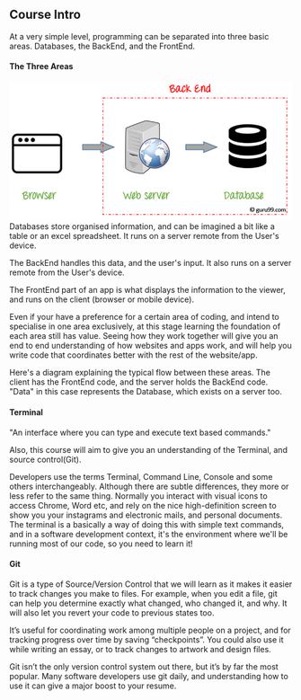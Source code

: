 ## Course Intro
At a very simple level, programming can be separated into three basic areas.
Databases, the BackEnd, and the FrontEnd.

#### The Three Areas
![](images/backEnd.png)
Databases store organised information, and can be imagined a bit like a table or
an excel spreadsheet. It runs on a server remote from the User's device.

The BackEnd handles this data, and the user's input. It also runs on a server remote
from the User's device.

The FrontEnd part of an app is what displays the information to the viewer, and
runs on the client (browser or mobile device).

Even if your have a preference for a certain area of coding, and intend to specialise
in one area exclusively, at this stage learning the foundation of each area still has
value. Seeing how they work together will give you an end to end understanding of
how websites and apps work, and will help you write code that coordinates better
with the rest of the website/app.

Here's a diagram explaining the typical flow between these areas. The client has the FrontEnd code, and the server holds the BackEnd code. "Data" in this case represents the Database, which exists on a server too.


#### Terminal
"An interface where you can type and execute text based commands."

Also, this course will aim to give you an understanding of the Terminal, and source
control(Git).

Developers use the terms Terminal, Command Line, Console and some others interchangeably.
Although there are subtle differences, they more or less refer to the same thing.
Normally you interact with visual icons to access Chrome, Word etc, and rely on
the nice high-definition screen to show you your instagrams and electronic mails,
and personal documents. The terminal is a basically a way of doing this with simple
text commands, and in a software development context, it's the environment where
we'll be running most of our code, so you need to learn it!


#### Git
Git is a type of Source/Version Control that we will learn as it makes it easier
to track changes you make to files. For example, when you edit a file, git can help you determine exactly what changed, who changed it, and why. It will also let you revert
your code to previous states too.

It’s useful for coordinating work among multiple people on a project, and for tracking
progress over time by saving “checkpoints”. You could also use it while writing
an essay, or to track changes to artwork and design files.

Git isn’t the only version control system out there, but it’s by far the most popular. Many
software developers use git daily, and understanding how to use it can give a major boost
to your resume.
